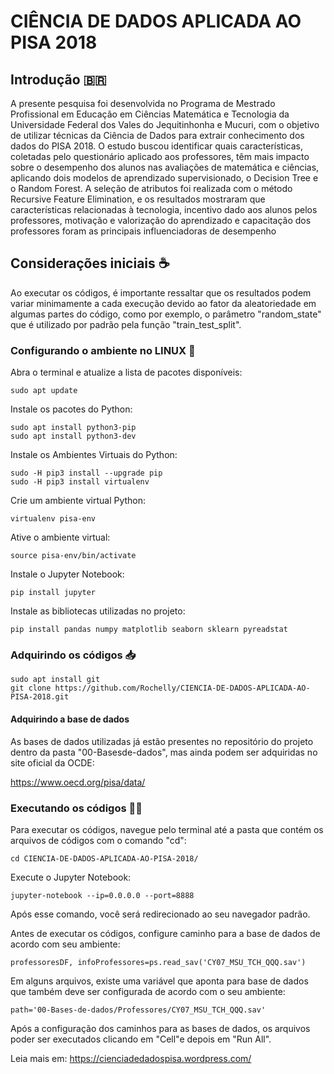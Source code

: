 # CIÊNCIA DE DADOS APLICADA AO PISA 2018

## Introdução 🇧🇷
A presente pesquisa foi desenvolvida no Programa de Mestrado Profissional em Educação em Ciências Matemática e Tecnologia da Universidade Federal dos Vales do Jequitinhonha e Mucuri, com o objetivo de utilizar técnicas da Ciência de Dados para extrair conhecimento dos dados do PISA 2018. O estudo buscou identificar quais características, coletadas pelo questionário aplicado aos professores, têm mais impacto sobre o desempenho dos alunos nas avaliações de matemática e ciências, aplicando dois modelos de aprendizado supervisionado, o Decision Tree e o Random Forest. A seleção de atributos foi realizada com o método Recursive Feature Elimination, e os resultados mostraram que características relacionadas à tecnologia, incentivo dado aos alunos pelos professores, motivação e valorização do aprendizado e capacitação dos professores foram as principais influenciadoras de desempenho
## Considerações iniciais ☕
Ao executar os códigos, é importante ressaltar que os resultados podem variar minimamente a cada execução devido ao fator da aleatoriedade em algumas partes do código, como por exemplo, o parâmetro "random_state" que é utilizado por padrão pela função "train_test_split".

### Configurando o ambiente no LINUX 🐧
Abra o terminal e atualize a lista de pacotes disponíveis:
``` 
sudo apt update
```
Instale os pacotes do Python:

``` 
sudo apt install python3-pip
sudo apt install python3-dev
``` 

Instale os Ambientes Virtuais do Python:
``` 
sudo -H pip3 install --upgrade pip
sudo -H pip3 install virtualenv
``` 
Crie um ambiente virtual Python:

``` 
virtualenv pisa-env
``` 
Ative o ambiente virtual:

``` 
source pisa-env/bin/activate
``` 
Instale o Jupyter Notebook:
``` 
pip install jupyter
``` 
Instale as bibliotecas utilizadas no projeto:

``` 
pip install pandas numpy matplotlib seaborn sklearn pyreadstat
``` 
### Adquirindo os códigos 📥

``` 
sudo apt install git
git clone https://github.com/Rochelly/CIENCIA-DE-DADOS-APLICADA-AO-PISA-2018.git

``` 

#### Adquirindo a base de dados
As bases de dados utilizadas já estão presentes no repositório do projeto dentro da pasta "00-Basesde-dados", mas ainda podem ser adquiridas no site oficial da OCDE:

https://www.oecd.org/pisa/data/

### Executando os códigos 👨‍💻
Para executar os códigos, navegue pelo terminal até a pasta que contém os arquivos de códigos com o comando "cd":


``` 
cd CIENCIA-DE-DADOS-APLICADA-AO-PISA-2018/

``` 
Execute o Jupyter Notebook:


``` 
jupyter-notebook --ip=0.0.0.0 --port=8888

``` 
Após esse comando, você será redirecionado ao seu navegador padrão.

Antes de executar os códigos, configure caminho para a base de dados de acordo com seu ambiente:
```
professoresDF, infoProfessores=ps.read_sav('CY07_MSU_TCH_QQQ.sav')
```
Em alguns arquivos, existe uma variável que aponta para base de dados que também deve ser
configurada de acordo com o seu ambiente:
```
path='00-Bases-de-dados/Professores/CY07_MSU_TCH_QQQ.sav'
```
Após a configuração dos caminhos para as bases de dados, os arquivos poder ser executados clicando
em "Cell"e depois em "Run All".

Leia mais em: https://cienciadedadospisa.wordpress.com/
